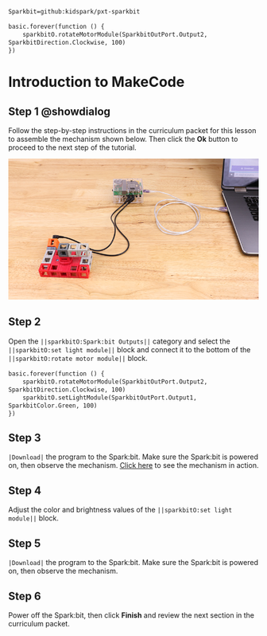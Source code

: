 ```package
Sparkbit=github:kidspark/pxt-sparkbit
```

```template
basic.forever(function () {
    sparkbitO.rotateMotorModule(SparkbitOutPort.Output2, SparkbitDirection.Clockwise, 100)
})
```

# Introduction to MakeCode

## Step 1 @showdialog

Follow the step-by-step instructions in the curriculum packet for this lesson to assemble the mechanism shown below. Then click the **Ok** button to proceed to the next step of the tutorial.

![1-2-makecode-2](https://raw.githubusercontent.com/KidSpark/tutorials/master/assets/1-2-makecode-2.png)

## Step 2

Open the ``||sparkbitO:Spark:bit Outputs||`` category and select the ``||sparkbitO:set light module||`` block and connect it to the bottom of the ``||sparkbitO:rotate motor module||`` block.

```blocks
basic.forever(function () {
    sparkbitO.rotateMotorModule(SparkbitOutPort.Output2, SparkbitDirection.Clockwise, 100)
    sparkbitO.setLightModule(SparkbitOutPort.Output1, SparkbitColor.Green, 100)
})
```

## Step 3

``|Download|`` the program to the Spark:bit. Make sure the Spark:bit is powered on, then observe the mechanism. [Click here](https://kidsparkeducation.org/media/2355) to see the mechanism in action.

## Step 4

Adjust the color and brightness values of the ``||sparkbitO:set light module||`` block.

## Step 5

``|Download|`` the program to the Spark:bit. Make sure the Spark:bit is powered on, then observe the mechanism.

## Step 6

Power off the Spark:bit, then click **Finish** and review the next section in the curriculum packet.
